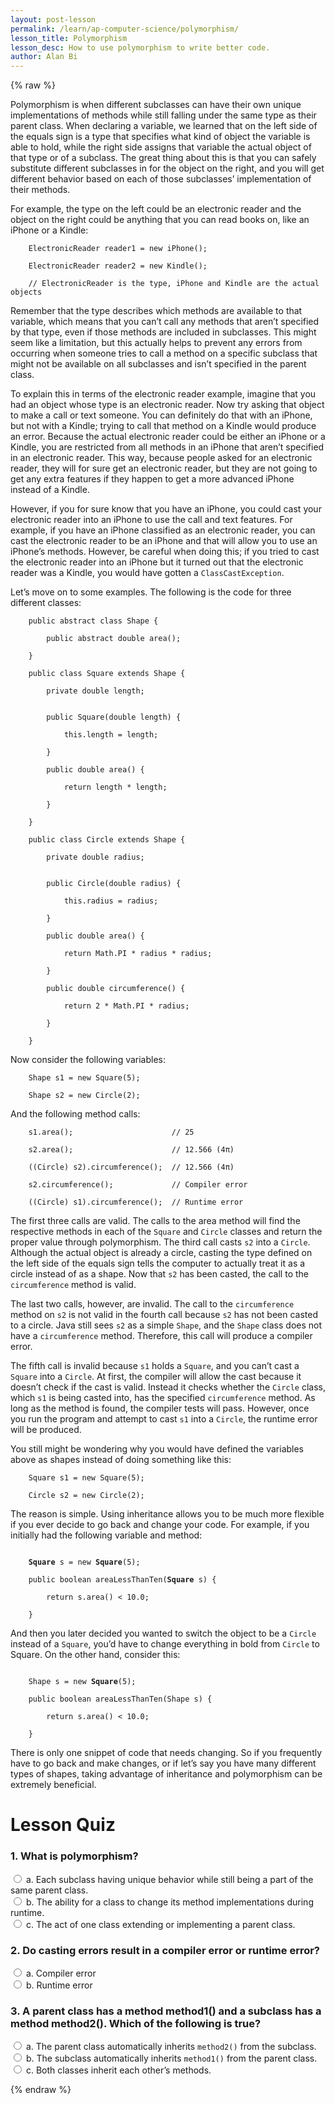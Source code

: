 ```yaml
---
layout: post-lesson
permalink: /learn/ap-computer-science/polymorphism/
lesson_title: Polymorphism
lesson_desc: How to use polymorphism to write better code. 
author: Alan Bi
---
```


<script src="/questions.js"></script>

{% raw %}

Polymorphism is when different subclasses can have their own unique implementations of methods while still falling under the same type as their parent class. When declaring a variable, we learned that on the left side of the equals sign is a type that specifies what kind of object the variable is able to hold, while the right side assigns that variable the actual object of that type or of a subclass. The great thing about this is that you can safely substitute different subclasses in for the object on the right, and you will get different behavior based on each of those subclasses’ implementation of their methods. 

For example, the type on the left could be an electronic reader and the object on the right could be anything that you can read books on, like an iPhone or a Kindle:

        ElectronicReader reader1 = new iPhone();

        ElectronicReader reader2 = new Kindle();

        // ElectronicReader is the type, iPhone and Kindle are the actual objects

Remember that the type describes which methods are available to that variable, which means that you can’t call any methods that aren’t specified by that type, even if those methods are included in subclasses. This might seem like a limitation, but this actually helps to prevent any errors from occurring when someone tries to call a method on a specific subclass that might not be available on all subclasses and isn’t specified in the parent class. 

To explain this in terms of the electronic reader example, imagine that you had an object whose type is an electronic reader. Now try asking that object to make a call or text someone. You can definitely do that with an iPhone, but not with a Kindle; trying to call that method on a Kindle would produce an error. Because the actual electronic reader could be either an iPhone or a Kindle, you are restricted from all methods in an iPhone that aren’t specified in an electronic reader. This way, because people asked for an electronic reader, they will for sure get an electronic reader, but they are not going to get any extra features if they happen to get a more advanced iPhone instead of a Kindle. 

However, if you for sure know that you have an iPhone, you could cast your electronic reader into an iPhone to use the call and text features. For example, if you have an iPhone classified as an electronic reader, you can cast the electronic reader to be an iPhone and that will allow you to use an iPhone’s methods. However, be careful when doing this; if you tried to cast the electronic reader into an iPhone but it turned out that the electronic reader was a Kindle, you would have gotten a <code>ClassCastException</code>. 

Let’s move on to some examples. The following is the code for three different classes: 

        public abstract class Shape {

            public abstract double area();

        }

        public class Square extends Shape {

            private double length;


            public Square(double length) {

                this.length = length;

            }

            public double area() {

                return length * length;

            }

        }

        public class Circle extends Shape {

            private double radius;


            public Circle(double radius) {

                this.radius = radius;

            }

            public double area() {

                return Math.PI * radius * radius;

            }

            public double circumference() {

                return 2 * Math.PI * radius;

            }

        }

Now consider the following variables: 

        Shape s1 = new Square(5);

        Shape s2 = new Circle(2);

And the following method calls:

        s1.area();                      // 25

        s2.area();                      // 12.566 (4π)

        ((Circle) s2).circumference();  // 12.566 (4π)

        s2.circumference();             // Compiler error

        ((Circle) s1).circumference();  // Runtime error

The first three calls are valid. The calls to the area method will find the respective methods in each of the <code>Square</code> and <code>Circle</code> classes and return the proper value through polymorphism. The third call casts <code>s2</code> into a <code>Circle</code>. Although the actual object is already a circle, casting the type defined on the left side of the equals sign tells the computer to actually treat it as a circle instead of as a shape. Now that <code>s2</code> has been casted, the call to the <code>circumference</code> method is valid. 

The last two calls, however, are invalid. The call to the <code>circumference</code> method on <code>s2</code> is not valid in the fourth call because <code>s2</code> has not been casted to a circle. Java still sees <code>s2</code> as a simple <code>Shape</code>, and the <code>Shape</code> class does not have a <code>circumference</code> method. Therefore, this call will produce a compiler error.

The fifth call is invalid because <code>s1</code> holds a <code>Square</code>, and you can’t cast a <code>Square</code> into a <code>Circle</code>. At first, the compiler will allow the cast because it doesn’t check if the cast is valid. Instead it checks whether the <code>Circle</code> class, which <code>s1</code> is being casted into, has the specified <code>circumference</code> method. As long as the method is found, the compiler tests will pass. However, once you run the program and attempt to cast <code>s1</code> into a <code>Circle</code>, the runtime error will be produced. 

You still might be wondering why you would have defined the variables above as shapes instead of doing something like this: 

        Square s1 = new Square(5);

        Circle s2 = new Circle(2);

The reason is simple. Using inheritance allows you to be much more flexible if you ever decide to go back and change your code. For example, if you initially had the following variable and method: 

<pre><code>
    <b>Square</b> s = new <b>Square</b>(5);

    public boolean areaLessThanTen(<b>Square</b> s) {

        return s.area() < 10.0;

    }
</code></pre>

And then you later decided you wanted to switch the object to be a <code>Circle</code> instead of a <code>Square</code>, you’d have to change everything in bold from <code>Circle</code> to Square. On the other hand, consider this:

<pre><code>
    Shape s = new <b>Square</b>(5);

    public boolean areaLessThanTen(Shape s) {

        return s.area() < 10.0;

    }
</code></pre>

There is only one snippet of code that needs changing. So if you frequently have to go back and make changes, or if let’s say you have many different types of shapes, taking advantage of inheritance and polymorphism can be extremely beneficial. 


<h1>Lesson Quiz</h1>

<h3>1. What is polymorphism?</h3>

<form>
    <div>
        <input type="radio" value="a" name="cc" onchange="check(this, 'a')">
        a. Each subclass having unique behavior while still being a part of the same parent class.
    </div>
    <div>
        <input type="radio" value="b" name="cc" onchange="check(this, 'a')">
        b. The ability for a class to change its method implementations during runtime. 
    </div>
    <div>
        <input type="radio" value="c" name="cc" onchange="check(this, 'a')">
        c. The act of one class extending or implementing a parent class. 
    </div>
</form>

<h3>2. Do casting errors result in a compiler error or runtime error?</h3>

<form>
    <div>
        <input type="radio" value="a" name="cc" onchange="check(this, 'b')">
        a. Compiler error
    </div>
    <div>
        <input type="radio" value="b" name="cc" onchange="check(this, 'b')">
        b. Runtime error
    </div>
</form>

<h3>3. A parent class has a method method1() and a subclass has a method method2(). Which of the following is true?</h3>

<form>
    <div>
        <input type="radio" value="a" name="cc" onchange="check(this, 'b')">
        a. The parent class automatically inherits <code>method2()</code> from the subclass. 
    </div>
    <div>
        <input type="radio" value="b" name="cc" onchange="check(this, 'b')">
        b. The subclass automatically inherits <code>method1()</code> from the parent class.
    </div>
    <div>
        <input type="radio" value="c" name="cc" onchange="check(this, 'b')">
        c. Both classes inherit each other’s methods. 
    </div>
</form>


{% endraw %}


